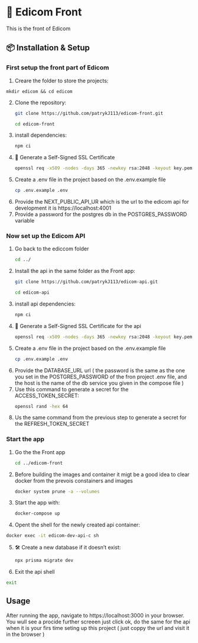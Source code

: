 # 🚀 Edicom Front

This is the front of Edicom

## 📦 Installation & Setup

### First setup the front part of Edicom 
1. Creare the folder to store the projects:
```bask
mkdir edicom && cd edicom
```
2. Clone the repository:
   ```bash
   git clone https://github.com/patrykJ113/edicom-front.git
   ```
   ```bash
   cd edicom-front
   ```
3. install dependencies:
   ```bash
   npm ci
   ```
4. 🔐 Generate a Self-Signed SSL Certificate
   ```bash
   openssl req -x509 -nodes -days 365 -newkey rsa:2048 -keyout key.pem -out cert.pem -subj "/C=US/ST=State/L=City/O=Organization/CN=localhost"
   ```
5. Create a .env file in the project based on the .env.example file
   ```bash
   cp .env.example .env
   ```
7. Provide the NEXT_PUBLIC_API_UR which is the url to the edicom api for development it is https://localhost:4001
8. Provide a password for the postgres db in the POSTGRES_PASSWORD variable

### Now set up the Edicom API 

1. Go back to the ediccom folder
   ```bash
   cd ../
   ```
2. Install the api in the same folder as the Front app:
   ```bash
   git clone https://github.com/patrykJ113/edicom-api.git
   ```
   ```bash
   cd edicom-api
   ```
3. install api dependencies:
   ```bash
   npm ci
   ```
4. 🔐 Generate a Self-Signed SSL Certificate for the api 
   ```bash
   openssl req -x509 -nodes -days 365 -newkey rsa:2048 -keyout key.pem -out cert.pem -subj "/C=US/ST=State/L=City/O=Organization/CN=localhost"
   ```
5. Create a .env file in the project based on the .env.example file
   ```bash
   cp .env.example .env
   ```
7. Provide the DATABASE_URL url ( the password is the same as the one you set in the POSTGRES_PASSWORD of the fron project .env file, and the host is the name of the db service you given in the compose file )
8. Use this command to generate a secret for the ACCESS_TOKEN_SECRET:
   ```bash
   openssl rand -hex 64
   ```
9. Us the same command from the previous step to generate a secret for the REFRESH_TOKEN_SECRET

### Start the app 
1. Go the the Front app
   ```bash
   cd ../edicom-front
   ```
2. Before building the images and container it migt be a good idea to clear docker from the prevois constainers and images
   ```bash
   docker system prune -a --volumes
   ```
3. Start the app with:
   ```bash
   docker-compose up
   ```
4. Opent the shell for the newly created api container:
```bash
docker exec -it edicom-dev-api-c sh
```
5. 🛠️ Create a new database if it doesn’t exist:
   ```bash
   npx prisma migrate dev
   ```
6. Exit the api shell
```bash
exit
```

## Usage

After running the app, navigate to https://localhost:3000 in your browser. You wull see a procide further screeen just click ok, do the same for the api when it is your firs time seting up this project ( just coppy the url and visit it in the browser )
